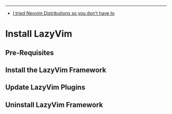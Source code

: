 
<!--
Maintainer:   jeffskinnerbox@yahoo.com / www.jeffskinnerbox.me
Version:      0.0.1
-->


<!--
<div align="center">
<img src="https://raw.githubusercontent.com/jeffskinnerbox/blog/main/content/images/banners-bkgrds/work-in-progress.jpg" title="These materials require additional work and are not ready for general use." align="center" width=420px height=219px>
</div>
-->



------



* [I tried Neovim Distributions so you don't have to](https://www.youtube.com/watch?v=bbHtl0Pxzj8)



# Install LazyVim
## Pre-Requisites
## Install the LazyVim Framework
## Update LazyVim Plugins
## Uninstall LazyVim Framework

